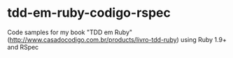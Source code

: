tdd-em-ruby-codigo-rspec
========================

Code samples for my book "TDD em Ruby" (http://www.casadocodigo.com.br/products/livro-tdd-ruby) using Ruby 1.9+ and RSpec
